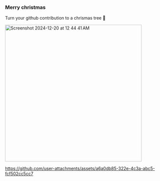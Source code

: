 ### Merry christmas

Turn your github contribution to a chrismas tree 🎄

<img width="446" alt="Screenshot 2024-12-20 at 12 44 41 AM" src="https://github.com/user-attachments/assets/a30352f3-4efb-4f1a-bc9f-b27c5c6236a1" />

https://github.com/user-attachments/assets/a6a0db85-322e-4c3a-abc5-fcf502cc5cc7

